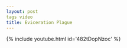 ```yaml
---
layout: post
tags video
title: Eviceration Plague
---
```

{% include youtube.html id='482tDopNzoc' %}
